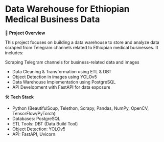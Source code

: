 # Data Warehouse for Ethiopian Medical Business Data
📌 **Project Overview**

This project focuses on building a data warehouse to store and analyze data scraped from Telegram channels related to Ethiopian medical businesses. It includes:

Scraping Telegram channels for business-related data and images
- Data Cleaning & Transformation using ETL & DBT
- Object Detection in images using YOLOv5
- Data Warehouse Implementation using PostgreSQL
- API Development with FastAPI for data exposure

🛠 **Tech Stack**
- Python (BeautifulSoup, Telethon, Scrapy, Pandas, NumPy, OpenCV, TensorFlow/PyTorch)
- Databases: PostgreSQL
- ETL Tools: DBT (Data Build Tool)
- Object Detection: YOLOv5
- API: FastAPI, Uvicorn